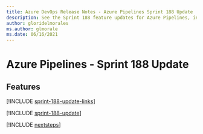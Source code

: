```yaml
---
title: Azure DevOps Release Notes - Azure Pipelines Sprint 188 Update
description: See the Sprint 188 feature updates for Azure Pipelines, including next steps.
author: gloridelmorales
ms.author: glmorale
ms.date: 06/16/2021
---
```


# Azure Pipelines - Sprint 188 Update

## Features

[!INCLUDE [sprint-188-update-links](../includes/pipelines/sprint-188-update-links.md)]

[!INCLUDE [sprint-188-update](../includes/pipelines/sprint-188-update.md)]

[!INCLUDE [nextsteps](../includes/nextsteps.md)]